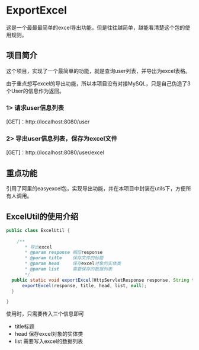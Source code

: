 # ExportExcel

这是一个最最最简单的excel导出功能，但是往往越简单，越能看清楚这个包的使用规则。

## 项目简介
这个项目，实现了一个最简单的功能，就是查询user列表，并导出为excel表格。

由于重点想写excel的导出功能，所以本项目没有对接MySQL，只是自己伪造了3个User的信息作为返回。

### 1> 请求user信息列表
[GET]：http://localhost:8080/user

### 2> 导出user信息列表，保存为excel文件
[GET]：http://localhost:8080/user/excel

## 重点功能
引用了阿里的easyexcel包，实现导出功能，并在本项目中封装在utils下，方便所有人调用。

## ExcelUtil的使用介绍
```java
public class ExcelUtil {
    
    /**
       * 导出excel
       * @param response 相应response
       * @param title    保存文件的标题
       * @param head     保存excel对象的实体类
       * @param list     需要保存的数据列表
       */  
  public static void exportExcel(HttpServletResponse response, String title, Class head, List list) throws IOException {
      exportExcel(response, title, head, list, null);
  }

}
```

使用时，只需要传入三个信息即可
- title标题
- head 保存excel对象的实体类
- list 需要写入excel的数据列表